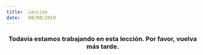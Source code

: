```yaml
---
title:  Lección
date:   08/08/2019
---
```


### <center>Todavía estamos trabajando en esta lección. Por favor, vuelva más tarde.</center>
